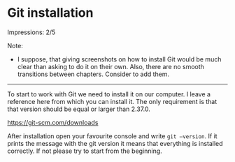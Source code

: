 # Git installation

Impressions: 2/5

Note:

 - I suppose, that giving screenshots on how to install Git would be much clear than asking to do it on their own. Also, there are no smooth transitions between chapters. Consider to add them.

---

To start to work with Git we need to install it on our computer. I leave a reference here from which you can install it. The only requirement is that that version should be equal or larger than 2.37.0.

https://git-scm.com/downloads

After installation open your favourite console and write `git —version`. If it prints the message with the git version it means that everything is installed correctly. If not please try to start from the beginning.
